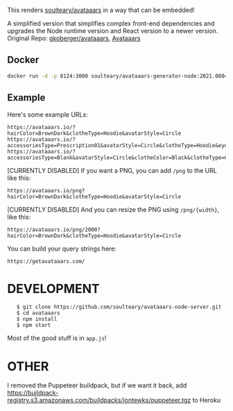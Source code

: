 This renders [soulteary/avataaars](https://github.com/soulteary/avataaars) in a way that can be embedded!

A simplified version that simplifies complex front-end dependencies and upgrades the Node runtime version and React version to a newer version. Original Repo: [gkoberger/avataaars](https://github.com/gkoberger/avataaars), [Avataaars](https://github.com/fangpenlin/avataaars)

## Docker

```bash
docker run -d -p 8124:3000 soulteary/avataaars-generator-node:2021.0804.0033
```

## Example

Here's some example URLs:

    https://avataaars.io/?hairColor=BrownDark&clotheType=Hoodie&avatarStyle=Circle
    https://avataaars.io/?accessoriesType=Prescription01&avatarStyle=Circle&clotheType=Hoodie&eyeType=EyeRoll&eyebrowType=UnibrowNatural&facialHairType=BeardLight&hairColor=Black&mouthType=Eating&skinColor=Yellow&topType=LongHairShavedSides
    https://avataaars.io/?accessoriesType=Blank&avatarStyle=Circle&clotheColor=Black&clotheType=GraphicShirt&eyeType=Close&eyebrowType=Default&facialHairColor=BlondeGolden&facialHairType=Blank&hairColor=PastelPink&mouthType=Sad&skinColor=Tanned&topType=Hat


[CURRENTLY DISABLED] If you want a PNG, you can add `/png` to the URL like this:

    https://avataaars.io/png?hairColor=BrownDark&clotheType=Hoodie&avatarStyle=Circle

[CURRENTLY DISABLED] And you can resize the PNG using `/png/{width}`, like this:

    https://avataaars.io/png/2000?hairColor=BrownDark&clotheType=Hoodie&avatarStyle=Circle

You can build your query strings here:

    https://getavataaars.com/

DEVELOPMENT
===========

```
   $ git clone https://github.com/soulteary/avataaars-node-server.git
   $ cd avataaars
   $ npm install
   $ npm start
```

Most of the good stuff is in `app.js`!

OTHER
=====

I removed the Puppeteer buildpack, but if we want it back, add https://buildpack-registry.s3.amazonaws.com/buildpacks/jontewks/puppeteer.tgz to Heroku
